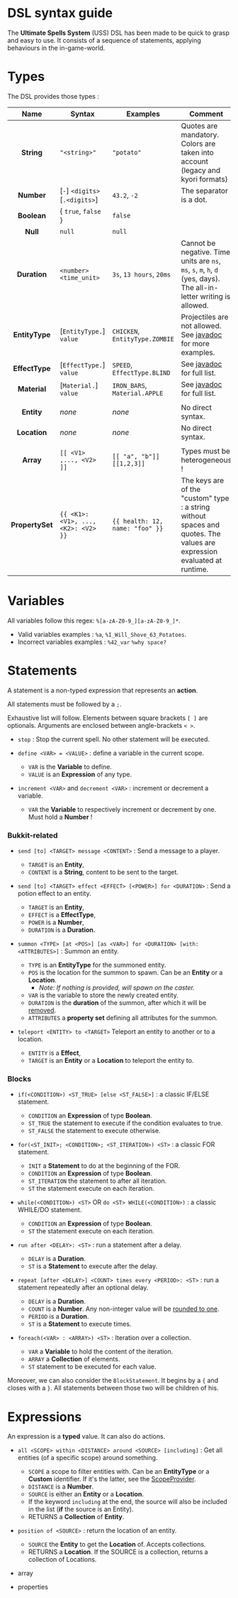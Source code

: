 # DSL syntax guide

The **Ultimate Spells System** (USS) DSL has been made to be quick to grasp and easy to use. It consists of a sequence of statements,
applying behaviours in the in-game-world.



# Types

The DSL provides those types :

|      Name       | Syntax                              | Examples                        | Comment                                                                                                                                   |
|:---------------:|-------------------------------------|---------------------------------|-------------------------------------------------------------------------------------------------------------------------------------------|
|   **String**    | `"<string>"`                        | `"potato"`                      | Quotes are mandatory. Colors are taken into account (legacy and kyori formats)                                                            |
|   **Number**    | \[`-`] `<digits>` \[`.<digits>`]    | `43.2`, `-2`                    | The separator is a dot.                                                                                                                   |
|   **Boolean**   | { `true`, `false` }                 | `false`                         |                                                                                                                                           |
|    **Null**     | `null`                              | `null`                          |                                                                                                                                           |
|  **Duration**   | `<number> <time_unit>`              | `3s`, `13 hours`, `20ms`        | Cannot be negative. Time units are `ns`, `ms`, `s`, `m`, `h`, `d` (yes, days). The all-in-letter writing is allowed.                      |
| **EntityType**  | [`EntityType.`] `value`             | `CHICKEN`, `EntityType.ZOMBIE`  | Projectiles are not allowed. See [javadoc](https://hub.spigotmc.org/javadocs/bukkit/org/bukkit/entity/EntityType.html) for more examples. |
| **EffectType**  | [`EffectType.`] `value`             | `SPEED`, `EffectType.BLIND`     | See [javadoc](https://hub.spigotmc.org/javadocs/bukkit/org/bukkit/potion/PotionEffectType.html) for full list.                            |
|  **Material**   | [`Material.`] `value`               | `IRON_BARS`, `Material.APPLE`   | See [javadoc](https://hub.spigotmc.org/javadocs/bukkit/org/bukkit/material/package-summary.html) for full list.                           |
|                 |                                     |                                 |                                                                                                                                           |
|   **Entity**    | *none*                              | *none*                          | No direct syntax.                                                                                                                         |
|  **Location**   | *none*                              | *none*                          | No direct syntax.                                                                                                                         |
|                 |                                     |                                 |
|    **Array**    | `[[ <V1> ,..., <V2> ]]`             | `[[ "a", "b"]]` `[[1,2,3]]`     | Types must be heterogeneous !                                                                                                             |                      
| **PropertySet** | `{{ <K1>: <V1>, ..., <K2>: <V2> }}` | `{{ health: 12, name: "foo" }}` | The keys are of the "custom" type : a string without spaces and quotes. The values are expression evaluated at runtime.                   | 

# Variables

All variables follow this regex: `%[a-zA-Z0-9_][a-zA-Z0-9_]*`.
- Valid variables examples : `%a`, `%I_Will_Shove_63_Potatoes`.
- Incorrect variables examples : `%42_var` `%why space?`


# Statements

A statement is a non-typed expression that represents an **action**.

All statements must be followed by a `;`.

Exhaustive list will follow. Elements between square brackets `[ ]` are optionals. Arguments are enclosed between angle-brackets `< >`.

- `stop` : Stop the current spell. No other statement will be executed.

- `define <VAR> = <VALUE>` : define a variable in the current scope.
  - `VAR` is the **Variable** to define.
  - `VALUE` is an **Expression** of any type.

- `increment <VAR>` and `decrement <VAR>` : increment or decrement a variable.
  - `VAR` the **Variable** to respectively increment or decrement by one. Must hold a **Number** !

### Bukkit-related

- `send [to] <TARGET> message <CONTENT>` : Send a message to a player.
    - `TARGET` is an **Entity**,
    - `CONTENT` is a **String**, content to be sent to the target.
  
- `send [to] <TARGET> effect <EFFECT> [<POWER>] for <DURATION>` : Send a potion effect to an entity.
    - `TARGET` is an **Entity**,
    - `EFFECT` is a **EffectType**,
    - `POWER` is a **Number**,
    - `DURATION` is a **Duration**.

- `summon <TYPE> [at <POS>] [as <VAR>] for <DURATION> [with: <ATTRIBUTES>]` : Summon an entity.
  - `TYPE` is an **EntityType** for the summoned entity.
  - `POS` is the location for the summon to spawn. Can be an **Entity** or a **Location**.
    - _Note: If nothing is provided, will spawn on the caster._
  - `VAR` is the variable to store the newly created entity.
  - `DURATION` is the **duration** of the summon, after which it will be [removed](https://hub.spigotmc.org/javadocs/spigot/org/bukkit/entity/Entity.html#remove()).
  - `ATTRIBUTES` a **property set** defining all attributes for the summon.

- `teleport <ENTITY> to <TARGET>` Teleport an entity to another or to a location.
  - `ENTITY` is a **Effect**,
  - `TARGET` is an **Entity** or a **Location** to teleport the entity to.

### Blocks

- `if(<CONDITION>) <ST_TRUE> [else <ST_FALSE>]` : a classic IF/ELSE statement.
  - `CONDITION` an **Expression** of type **Boolean**.
  - `ST_TRUE` the statement to execute if the condition evaluates to true.
  - `ST_FALSE` the statement to execute otherwise.

- `for(<ST_INIT>; <CONDITION>; <ST_ITERATION>) <ST>` : a classic FOR statement.
  - `INIT` a **Statement** to do at the beginning of the FOR.
  - `CONDITION` an **Expression** of type **Boolean**.
  - `ST_ITERATION` the statement to after all iteration.
  - `ST` the statement execute on each iteration.

- `while(<CONDITION>) <ST>` OR `do <ST> WHILE(<CONDITION>)` : a classic WHILE/DO statement.
  - `CONDITION` an **Expression** of type **Boolean**.
  - `ST` the statement execute on each iteration.

- `run after <DELAY>: <ST>` : run a statement after a delay.
    - `DELAY` is a **Duration**.
    - `ST` is a **Statement** to execute after the delay.
  
- `repeat [after <DELAY>] <COUNT> times every <PERIOD>: <ST>` : run a statement repeatedly after an optional delay.
    - `DELAY` is a **Duration**.
    - `COUNT` is a **Number**. Any non-integer value will be [rounded to one](https://docs.oracle.com/en/java/javase/17/docs/api/java.base/java/lang/Double.html#intValue()).
    - `PERIOD` is a **Duration**.
    - `ST` is a **Statement** to execute <COUNT> times.

- `foreach(<VAR> : <ARRAY>) <ST>` : Iteration over a collection.
  - `VAR` a **Variable** to hold the content of the iteration.
  - `ARRAY` a **Collection** of elements.
  - `ST` statement to be executed for each value.

Moreover, we can also consider the `BlockStatement`.
It begins by a `{` and closes with a `}`. All statements between those two will be children of his.



# Expressions

An expression is a **typed** value. It can also do actions.

- `all <SCOPE> within <DISTANCE> around <SOURCE> [including]` : Get all entities (of a specific scope) around something.
  - `SCOPE` a scope to filter entities with. Can be an **EntityType** or a **Custom** identifier.
If it's the latter, see the [ScopeProvider](src/main/java/fr/jamailun/ultimatespellsystem/bukkit/extensible/ScopeProvider.java).
  - `DISTANCE` is a **Number**.
  - `SOURCE` is either an **Entity** or a **Location**.
  - If the keyword `including` at the end, the source will also be included in the list (**if** the source is an Entity).
  - RETURNS a **Collection** of **Entity**.

- `position of <SOURCE>` : return the location of an entity.
  - `SOURCE` the **Entity** to get the **Location** of. Accepts collections.
  - RETURNS a **Location**. If the SOURCE is a collection, returns a collection of Locations.

- array
- properties

